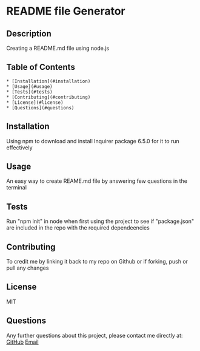 # README file Generator

## Description

  Creating a README.md file using node.js

## Table of Contents

    * [Installation](#installation)
    * [Usage](#usage)
    * [Tests](#tests)
    * [Contributing](#contributing)
    * [License](#license)
    * [Questions](#questions)

## Installation

  Using npm to download and install Inquirer package 6.5.0 for it to run effectively

## Usage

  An easy way to create REAME.md file by answering few questions in the terminal

## Tests

  Run "npm init" in node when first using the project to see if "package.json" are included in the repo with the required dependeencies

## Contributing

  To credit me by linking it back to my repo on Github or if forking, push or pull any changes

## License

  MIT

## Questions

  Any further questions about this project, please contact me directly at:
  [GitHub](https://github.com/mewmew88)
  [Email](mehr_hejazi@hotmail.com)
  